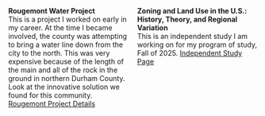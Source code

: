 
<div style="display: flex; gap: 1rem;">
  <div style="flex: 1;">
    <strong> Rougemont Water Project </strong> <br/>
    This is a project I worked on early in my career. At the time I became involved, the county was attempting to bring a water line down from the city to the north. This was very expensive because of the length of the main and all of the rock in the ground in northern Durham County. Look at the innovative solution we found for this community. <br/>
    <a href="https://www.epa.gov/sites/default/files/2016-10/documents/rougemontncsept2016-10-12-16.pdf" target="_blank">
      Rougemont Project Details
    </a>
  </div>
  <div style="flex: 1;">
    <strong>Zoning and Land Use in the U.S.: History, Theory, and Regional Variation</strong><br/>
  This is an independent study I am working on for my program of study, Fall of 2025.   
  <a href="https://wrekk777.github.io/zoning" target="_blank">
      Independent Study Page
    </a>
  </div>
</div>

